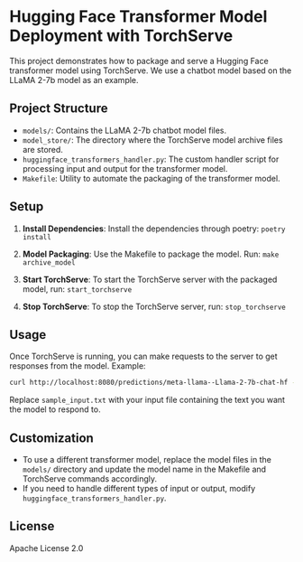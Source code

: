 # Hugging Face Transformer Model Deployment with TorchServe

This project demonstrates how to package and serve a Hugging Face transformer model using TorchServe. We use a chatbot model based on the LLaMA 2-7b model as an example.

## Project Structure

- `models/`: Contains the LLaMA 2-7b chatbot model files.
- `model_store/`: The directory where the TorchServe model archive files are stored.
- `huggingface_transformers_handler.py`: The custom handler script for processing input and output for the transformer model.
- `Makefile`: Utility to automate the packaging of the transformer model.

## Setup

1. **Install Dependencies**:
   Install the dependencies through poetry: `poetry install`
2. **Model Packaging**:
   Use the Makefile to package the model. Run: `make archive_model`
3. **Start TorchServe**:
   To start the TorchServe server with the packaged model, run: `start_torchserve`

4. **Stop TorchServe**:
   To stop the TorchServe server, run: `stop_torchserve`

## Usage

Once TorchServe is running, you can make requests to the server to get responses from the model. Example:

```bash
curl http://localhost:8080/predictions/meta-llama--Llama-2-7b-chat-hf -T sample_input.txt
```

Replace `sample_input.txt` with your input file containing the text you want the model to respond to.

## Customization

- To use a different transformer model, replace the model files in the `models/` directory and update the model name in the Makefile and TorchServe commands accordingly.
- If you need to handle different types of input or output, modify `huggingface_transformers_handler.py`.

## License

Apache License 2.0

